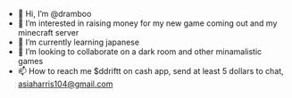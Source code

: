 - 👋 Hi, I’m @dramboo
- 👀 I’m interested in raising money for my new game coming out and my minecraft server
- 🌱 I’m currently learning japanese
- 💞️ I’m looking to collaborate on a dark room and other minamalistic games
- 📫 How to reach me $ddriftt on cash app, send at least 5 dollars to chat, asiaharris104@gmail.com

<!---
dramboo/dramboo is a ✨ special ✨ repository because its `README.md` (this file) appears on your GitHub profile.
You can click the Preview link to take a look at your changes.
--->
